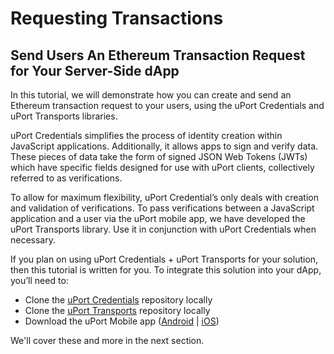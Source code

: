 # Requesting Transactions
## Send Users An Ethereum Transaction Request for Your Server-Side dApp

In this tutorial, we will demonstrate how you can create and send an Ethereum transaction request to your users, using the uPort Credentials and uPort Transports libraries.

uPort Credentials simplifies the process of identity creation within JavaScript applications. Additionally, it allows apps to sign and verify data. These pieces of data take the form of signed JSON Web Tokens (JWTs) which have specific fields designed for use with uPort clients, collectively referred to as verifications.

To allow for maximum flexibility, uPort Credential’s only deals with creation and validation of verifications. To pass verifications between a JavaScript application and a user via the uPort mobile app, we have developed the uPort Transports library. Use it in conjunction with uPort Credentials when necessary.

If you plan on using uPort Credentials + uPort Transports for your solution, then this tutorial is written for you. To integrate this solution into your dApp, you’ll need to:

* Clone the [uPort Credentials](https://github.com/uport-project/uport-credentials) repository locally
* Clone the [uPort Transports](https://github.com/uport-project/uport-transports) repository locally
* Download the uPort Mobile app ([Android](https://play.google.com/store/apps/details?id=com.uportMobile&hl=en_US) | [iOS](https://itunes.apple.com/us/app/uport-id/id1123434510?mt=8))

We'll cover these and more in the next section.
